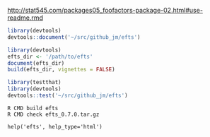 

http://stat545.com/packages05_foofactors-package-02.html#use-readme.rmd


```R
library(devtools)
devtools::document('~/src/github_jm/efts')
```

```R
library(devtools)
efts_dir <- '/path/to/efts'
document(efts_dir)
build(efts_dir, vignettes = FALSE)
```

```R
library(testthat)
library(devtools)
devtools::test('~/src/github_jm/efts')
```

```
R CMD build efts
R CMD check efts_0.7.0.tar.gz 
```

```
help('efts', help_type='html')
```
